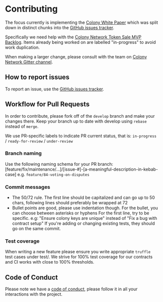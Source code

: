 # Contributing

The focus currently is implementing the [Colony White Paper](https://colony.io/whitepaper.pdf) which was split down in distinct chunks into the [GitHub issues tracker](https://github.com/JoinColony/colonyNetwork/issues). 

Specifically we need help with the [Colony Network Token Sale MVP Backlog](https://github.com/JoinColony/colonyNetwork/issues?q=is%3Aissue+milestone%3A%22Colony+Network+Token+Sale+MVP%22+is%3Aopen). Items already being worked on are labelled "in-progress" to avoid work duplication.

When making a larger change, please consult with the team on [Colony Network Gitter channel](http://gitter.im/JoinColony/colonyNetwork).

## How to report issues

To report an issue, use the [GitHub issues tracker](https://github.com/JoinColony/colonyNetwork/issues).

## Workflow for Pull Requests
In order to contribute, please fork off of the `develop` branch and make your changes there. Keep your branch up to date with develop using `rebase` instead of `merge`.

We use PR-specific labels to indicate PR current status, that is: `in-progress` / `ready-for-review` / `under-review`

### Branch naming 
Use the following naming schema for your PR branch: [feature/fix/maintenance/...]/[issue-#]-[a-meaningful-description-in-kebab-case] e.g. `feature/84-voting-on-disputes`

### Commit messages
- The 50/72 rule. The first line should be capitalized and can go up to 50 chars, following lines should preferably be wrapped at 72
- Bullet points are good, please use indentation though. For the bullet, you can choose between asterisks or hyphens
For the first line, try to be specific. e.g: "Ensure colony keys are unique" instead of "Fix a bug with contract setup"
If you're adding or changing existing tests, they should go on the same commit.

### Test coverage 
When writing a new feature please ensure you write appropriate `truffle` test cases under test/. We strive for 100% test coverage for our contracts and CI works with close to 100% thresholds.

## Code of Conduct
Please note we have a [code of conduct](CODE_OF_CONDUCT.md), please follow it in all your interactions with the project.
